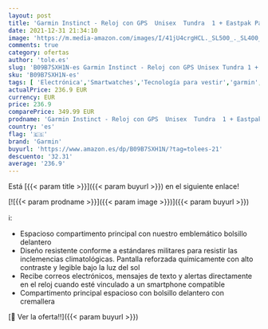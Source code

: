```yaml
---
layout: post
title: 'Garmin Instinct - Reloj con GPS  Unisex  Tundra  1 + Eastpak Padded Pak R Mochila  40 Cm  24 L  Gris  Sunday Grey '
date: 2021-12-31 21:34:10
image: 'https://m.media-amazon.com/images/I/41jU4crgHCL._SL500_._SL400_.jpg'
comments: true
category: ofertas
author: 'tole.es'
slug: 'B09B7SXH1N-es Garmin Instinct - Reloj con GPS Unisex Tundra 1 + Eastpak...'
sku: 'B09B7SXH1N-es'
tags: [ 'Electrónica','Smartwatches','Tecnología para vestir','garmin','mochila', ]
actualPrice: 236.9 EUR
currency: EUR
price: 236.9
comparePrice: 349.99 EUR
prodname: 'Garmin Instinct - Reloj con GPS  Unisex  Tundra  1 + Eastpak Padded Pak R Mochila  40 Cm  24 L  Gris  Sunday Grey '
country: 'es'
flag: '🇪🇸'
brand: 'Garmin'
buyurl: 'https://www.amazon.es/dp/B09B7SXH1N/?tag=tolees-21'
descuento: '32.31'
average: '236.9'
---
```


Está [{{< param title >}}]({{< param buyurl >}}) en el siguiente enlace!

[![{{< param prodname >}}]({{< param image >}})]({{< param buyurl >}})

ℹ️:

- Espacioso compartimento principal con nuestro emblemático bolsillo delantero
- Diseño resistente conforme a estándares militares para resistir las inclemencias climatológicas. Pantalla reforzada químicamente con alto contraste y legible bajo la luz del sol
- Recibe correos electrónicos, mensajes de texto y alertas directamente en el reloj cuando esté vinculado a un smartphone compatible
- Compartimento principal espacioso con bolsillo delantero con cremallera

[🛒 Ver la oferta!!]({{< param buyurl >}})
